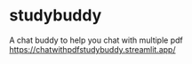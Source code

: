 # studybuddy
A chat buddy to help you chat with multiple pdf
https://chatwithpdfstudybuddy.streamlit.app/
